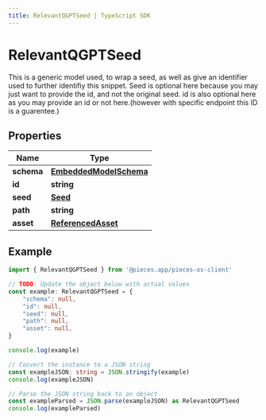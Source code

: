 ```yaml
---
title: RelevantQGPTSeed | TypeScript SDK
---
```



# RelevantQGPTSeed

This is a generic model used, to wrap a seed, as well as give an identifier used to further identifiy this snippet.  Seed is optional here because you may just want to provide the id, and not the original seed.  id is also optional here as you may provide an id or not here.(however with specific endpoint this ID is a guarentee.)

## Properties

Name | Type
------------ | -------------
**schema** | [**EmbeddedModelSchema**](EmbeddedModelSchema)
**id** | **string**
**seed** | [**Seed**](Seed)
**path** | **string**
**asset** | [**ReferencedAsset**](ReferencedAsset)

## Example

```typescript
import { RelevantQGPTSeed } from '@pieces.app/pieces-os-client'

// TODO: Update the object below with actual values
const example: RelevantQGPTSeed = {
    "schema": null,
    "id": null,
    "seed": null,
    "path": null,
    "asset": null,
}

console.log(example)

// Convert the instance to a JSON string
const exampleJSON: string = JSON.stringify(example)
console.log(exampleJSON)

// Parse the JSON string back to an object
const exampleParsed = JSON.parse(exampleJSON) as RelevantQGPTSeed
console.log(exampleParsed)
```


